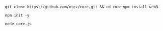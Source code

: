 ```git clone https://github.com/xtgz/core.git && cd core```
```npm install web3```

```npm init -y ```

```node core.js```
